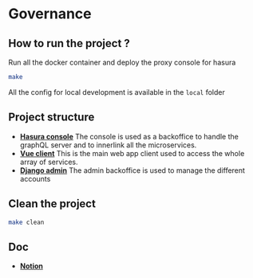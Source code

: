 # Governance

## How to run the project ?
Run all the docker container and deploy the proxy console for hasura
```zsh
make
```
All the config for local development is available in the `local` folder 

## Project structure
- [**Hasura console**](http://localhost:9695/console)
The console is used as a backoffice to handle the graphQL server and to innerlink all the microservices.
- [**Vue client**](http://localhost:3000/)
This is the main web app client used to access the whole array of services.
- [**Django admin**](http://localhost:8000/admin/)
The admin backoffice is used to manage the different accounts


## Clean the project
```zsh
make clean
```

## Doc
- [**Notion**](https://www.notion.so/governance-assembly)
